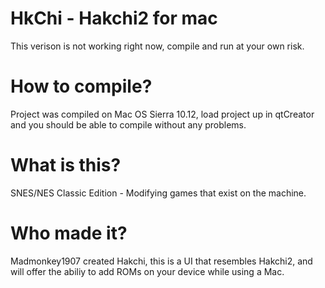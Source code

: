 # HkChi - Hakchi2 for mac
This verison is not working right now, compile and run at your own risk.

# How to compile?
Project was compiled on Mac OS Sierra 10.12, load project up in qtCreator and you should be able to compile without any problems.

# What is this?
SNES/NES Classic Edition - Modifying games that exist on the machine.

# Who made it?
Madmonkey1907 created Hakchi, this is a UI that resembles Hakchi2, and will offer the abiliy to add ROMs on your device while using a Mac.
